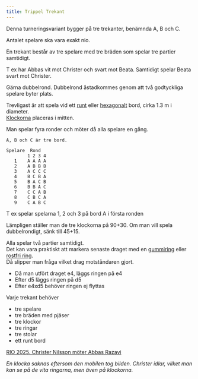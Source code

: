```yaml
---
title: Trippel Trekant
---
```


Denna turneringsvariant bygger på tre trekanter, benämnda A, B och C.

Antalet spelare ska vara exakt nio.

En trekant består av tre spelare med tre bräden som spelar tre partier samtidigt.

T ex har Abbas vit mot Christer och svart mot Beata. Samtidigt spelar Beata svart mot Christer.

Gärna dubbelrond. Dubbelrond åstadkommes genom att två godtyckliga spelare byter plats.

Trevligast är att spela vid ett [runt](https://www.chilli.se/utem%C3%B6bler/utebord/matbord-utomhus/matbord-alex-140-cm-runt-svart-p1697690) eller [hexagonalt](https://www.sono.se/skola-och-forskola/bord/skolbankar/trapetsbord-combi-195-1200-600x520-mm-hojd-720-mm-med-bjorklaminat-silver-stativ-410178.html) bord, cirka 1.3 m i diameter.  
[Klockorna](https://www.chess.com/news/view/chess-clock-app-update) placeras i mitten.

Man spelar fyra ronder och möter då alla spelare en gång.

```
A, B och C är tre bord.

Spelare  Rond
        1 2 3 4
   1    A A A A
   2    A B B B
   3    A C C C
   4    B C B A
   5    B A C B
   6    B B A C
   7    C C A B
   8    C B C A
   9    C A B C
```

T ex spelar spelarna 1, 2 och 3 på bord A i första ronden

Lämpligen ställer man de tre klockorna på 90+30.
Om man vill spela dubbelrondigt, sänk till 45+15. 

Alla spelar två partier samtidigt.  
Det kan vara praktiskt att markera senaste draget med en [gummiring](https://www.biltema.se/bat/dacksutrustning/kapelltillbehor/gummiring-till-kapell-2-st-2000033181) eller [rostfri ring](https://www.biltema.se/bat/dacksutrustning/batbeslag/oglebultar/ring-rostfri-60-mm-2-pack-2000060496).  
Då slipper man fråga vilket drag motståndaren gjort.
* Då man utfört draget e4, läggs ringen på e4
* Efter d5 läggs ringen på d5
* Efter e4xd5 behöver ringen ej flyttas

Varje trekant behöver
* tre spelare
* tre bräden med pjäser
* tre klockor
* tre ringar
* tre stolar
* ett runt bord

[RIO 2025. Christer Nilsson möter Abbas Razavi](trekant.JPG)

_En klocka saknas eftersom den mobilen tog bilden.
Christer idlar, vilket man kan se på de vita ringarna, men även på klockorna._